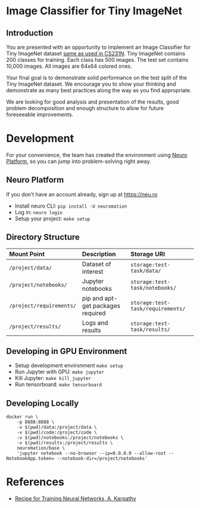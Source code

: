 # Image Classifier for Tiny ImageNet
## Introduction
You are presented with an opportunity to implement an Image Classifier for Tiny ImageNet dataset [same as used in CS231N](LINK). Tiny ImageNet contains 200 classes for training. Each class has 500 images. The test set contains 10,000 images. All images are 64x64 colored ones.

Your final goal is to demonstrate solid performance on the test split of the Tiny ImageNet dataset. We encourage you to show your thinking and demonstrate as many best practices along the way as you find appropriate.

We are looking for good analysis and presentation of the results, good problem decomposition and enough structure to allow for future foreseeable improvements. 

# Development
For your convenience, the team has created the environment using [Neuro Platform](https://neu.ro), so you can jump into problem-solving right away.

## Neuro Platform 
If you don’t have an account already, sign up at https://neu.ro
* Install neuro CLI: `pip install -U neuromation`
* Log in: `neuro login`
* Setup your project: `make setup`

## Directory Structure
| Mount Point              | Description                       | Storage URI                       |
|:------------------------ |:--------------------------------- |:--------------------------------- |
|`/project/data/`          | Dataset of interest               | `storage:test-task/data/`         |
|`/project/notebooks/`     | Jupyter notebooks                 | `storage:test-task/notebooks/`    |
|`/project/requirements/`  | pip and apt-get packages required | `storage:test-task/requirements/` |
|`/project/results/`       | Logs and results                  | `storage:test-task/results/`      |

## Developing in GPU Environment
* Setup development environment `make setup`
* Run Jupyter with GPU: `make jupyter`
* Kill Jupyter: `make kill_jupyter`
* Run tensorboard: `make tensorboard`

## Developing Locally

```shell
docker run \
    -p 8888:8888 \
    -v $(pwd)/data:/project/data \
    -v $(pwd)/code:/project/code \
    -v $(pwd)/notebooks:/project/notebooks \
    -v $(pwd)/results:/project/results \
    neuromation/base \
    'jupyter notebook --no-browser --ip=0.0.0.0 --allow-root --NotebookApp.token= --notebook-dir=/project/notebooks'
```

# References

* [Recipe for Training Neural Networks, A. Karpathy](https://karpathy.github.io/2019/04/25/recipe/)
